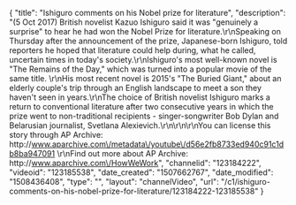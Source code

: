 {
    "title": "Ishiguro comments on his Nobel prize for literature",
    "description": "(5 Oct 2017) British novelist Kazuo Ishiguro said it was \"genuinely a surprise\" to hear he had won the Nobel Prize for literature.\r\nSpeaking on Thursday after the announcement of the prize, Japanese-born Ishiguro, told reporters he hoped that literature could help during, what he called, uncertain times in today's society.\r\nIshiguro's most well-known novel is \"The Remains of the Day,\" which was turned into a popular movie of the same title. \r\nHis most recent novel is 2015's \"The Buried Giant,\" about an elderly couple's trip through an English landscape to meet a son they haven't seen in years.\r\nThe choice of British novelist Ishiguro marks a return to conventional literature after two consecutive years in which the prize went to non-traditional recipients - singer-songwriter Bob Dylan and Belarusian journalist, Svetlana Alexievich.\r\n\r\n\r\nYou can license this story through AP Archive: http:\/\/www.aparchive.com\/metadata\/youtube\/d56e2fb8733ed940c91c1db8ba947091 \r\nFind out more about AP Archive: http:\/\/www.aparchive.com\/HowWeWork",
    "channelid": "123184222",
    "videoid": "123185538",
    "date_created": "1507662767",
    "date_modified": "1508436408",
    "type": "",
    "layout": "channelVideo",
    "url": "\/c1\/ishiguro-comments-on-his-nobel-prize-for-literature\/123184222-123185538"
}